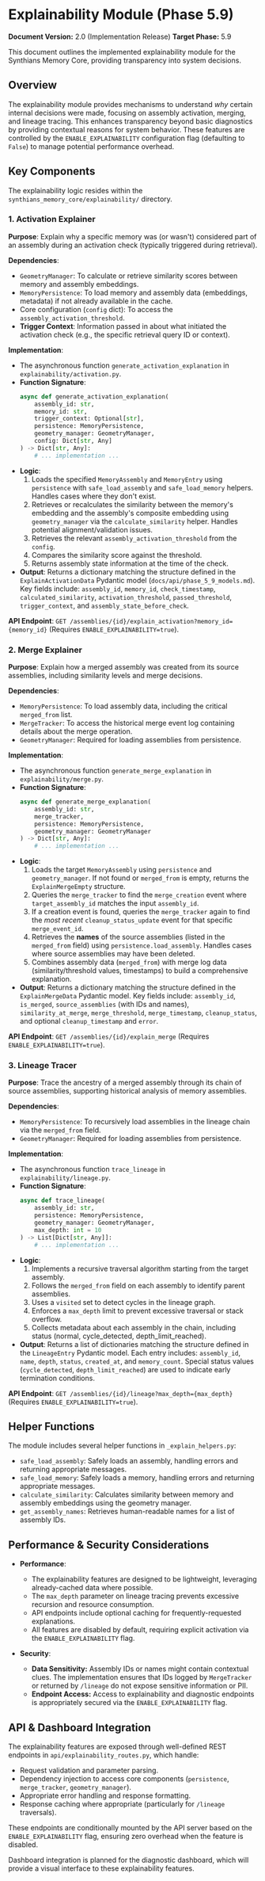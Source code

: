 # Explainability Module (Phase 5.9)

**Document Version:** 2.0 (Implementation Release)
**Target Phase:** 5.9

This document outlines the implemented explainability module for the Synthians Memory Core, providing transparency into system decisions.

## Overview

The explainability module provides mechanisms to understand *why* certain internal decisions were made, focusing on assembly activation, merging, and lineage tracing. This enhances transparency beyond basic diagnostics by providing contextual reasons for system behavior. These features are controlled by the `ENABLE_EXPLAINABILITY` configuration flag (defaulting to `False`) to manage potential performance overhead.

## Key Components

The explainability logic resides within the `synthians_memory_core/explainability/` directory.

### 1. Activation Explainer

**Purpose**: Explain why a specific memory was (or wasn't) considered part of an assembly during an activation check (typically triggered during retrieval).

**Dependencies**:
*   `GeometryManager`: To calculate or retrieve similarity scores between memory and assembly embeddings.
*   `MemoryPersistence`: To load memory and assembly data (embeddings, metadata) if not already available in the cache.
*   Core configuration (`config` dict): To access the `assembly_activation_threshold`.
*   **Trigger Context**: Information passed in about what initiated the activation check (e.g., the specific retrieval query ID or context).

**Implementation**:
*   The asynchronous function `generate_activation_explanation` in `explainability/activation.py`.
*   **Function Signature**:
    ```python
    async def generate_activation_explanation(
        assembly_id: str,
        memory_id: str,
        trigger_context: Optional[str],
        persistence: MemoryPersistence,
        geometry_manager: GeometryManager,
        config: Dict[str, Any]
    ) -> Dict[str, Any]:
        # ... implementation ...
    ```
*   **Logic**:
    1.  Loads the specified `MemoryAssembly` and `MemoryEntry` using `persistence` with `safe_load_assembly` and `safe_load_memory` helpers. Handles cases where they don't exist.
    2.  Retrieves or recalculates the similarity between the memory's embedding and the assembly's composite embedding using `geometry_manager` via the `calculate_similarity` helper. Handles potential alignment/validation issues.
    3.  Retrieves the relevant `assembly_activation_threshold` from the `config`.
    4.  Compares the similarity score against the threshold.
    5.  Returns assembly state information at the time of the check.
*   **Output**: Returns a dictionary matching the structure defined in the `ExplainActivationData` Pydantic model (`docs/api/phase_5_9_models.md`). Key fields include: `assembly_id`, `memory_id`, `check_timestamp`, `calculated_similarity`, `activation_threshold`, `passed_threshold`, `trigger_context`, and `assembly_state_before_check`.

**API Endpoint**: `GET /assemblies/{id}/explain_activation?memory_id={memory_id}` (Requires `ENABLE_EXPLAINABILITY=true`).

### 2. Merge Explainer

**Purpose**: Explain how a merged assembly was created from its source assemblies, including similarity levels and merge decisions.

**Dependencies**:
*   `MemoryPersistence`: To load assembly data, including the critical `merged_from` list.
*   `MergeTracker`: To access the historical merge event log containing details about the merge operation.
*   `GeometryManager`: Required for loading assemblies from persistence.

**Implementation**:
*   The asynchronous function `generate_merge_explanation` in `explainability/merge.py`.
*   **Function Signature**:
    ```python
    async def generate_merge_explanation(
        assembly_id: str,
        merge_tracker,
        persistence: MemoryPersistence,
        geometry_manager: GeometryManager
    ) -> Dict[str, Any]:
        # ... implementation ...
    ```
*   **Logic**:
    1.  Loads the target `MemoryAssembly` using `persistence` and `geometry_manager`. If not found or `merged_from` is empty, returns the `ExplainMergeEmpty` structure.
    2.  Queries the `merge_tracker` to find the `merge_creation` event where `target_assembly_id` matches the input `assembly_id`.
    3.  If a creation event is found, queries the `merge_tracker` again to find the *most recent* `cleanup_status_update` event for that specific `merge_event_id`.
    4.  Retrieves the **names** of the source assemblies (listed in the `merged_from` field) using `persistence.load_assembly`. Handles cases where source assemblies may have been deleted.
    5.  Combines assembly data (`merged_from`) with merge log data (similarity/threshold values, timestamps) to build a comprehensive explanation.
*   **Output**: Returns a dictionary matching the structure defined in the `ExplainMergeData` Pydantic model. Key fields include: `assembly_id`, `is_merged`, `source_assemblies` (with IDs and names), `similarity_at_merge`, `merge_threshold`, `merge_timestamp`, `cleanup_status`, and optional `cleanup_timestamp` and `error`.

**API Endpoint**: `GET /assemblies/{id}/explain_merge` (Requires `ENABLE_EXPLAINABILITY=true`).

### 3. Lineage Tracer

**Purpose**: Trace the ancestry of a merged assembly through its chain of source assemblies, supporting historical analysis of memory assemblies.

**Dependencies**:
*   `MemoryPersistence`: To recursively load assemblies in the lineage chain via the `merged_from` field.
*   `GeometryManager`: Required for loading assemblies from persistence.

**Implementation**:
*   The asynchronous function `trace_lineage` in `explainability/lineage.py`.
*   **Function Signature**:
    ```python
    async def trace_lineage(
        assembly_id: str,
        persistence: MemoryPersistence,
        geometry_manager: GeometryManager,
        max_depth: int = 10
    ) -> List[Dict[str, Any]]:
        # ... implementation ...
    ```
*   **Logic**:
    1.  Implements a recursive traversal algorithm starting from the target assembly.
    2.  Follows the `merged_from` field on each assembly to identify parent assemblies.
    3.  Uses a `visited` set to detect cycles in the lineage graph.
    4.  Enforces a `max_depth` limit to prevent excessive traversal or stack overflow.
    5.  Collects metadata about each assembly in the chain, including status (normal, cycle_detected, depth_limit_reached).
*   **Output**: Returns a list of dictionaries matching the structure defined in the `LineageEntry` Pydantic model. Each entry includes: `assembly_id`, `name`, `depth`, `status`, `created_at`, and `memory_count`. Special status values (`cycle_detected`, `depth_limit_reached`) are used to indicate early termination conditions.

**API Endpoint**: `GET /assemblies/{id}/lineage?max_depth={max_depth}` (Requires `ENABLE_EXPLAINABILITY=true`).

## Helper Functions

The module includes several helper functions in `_explain_helpers.py`:

*   `safe_load_assembly`: Safely loads an assembly, handling errors and returning appropriate messages.
*   `safe_load_memory`: Safely loads a memory, handling errors and returning appropriate messages.
*   `calculate_similarity`: Calculates similarity between memory and assembly embeddings using the geometry manager.
*   `get_assembly_names`: Retrieves human-readable names for a list of assembly IDs.

## Performance & Security Considerations

*   **Performance**:
    *   The explainability features are designed to be lightweight, leveraging already-cached data where possible.
    *   The `max_depth` parameter on lineage tracing prevents excessive recursion and resource consumption.
    *   API endpoints include optional caching for frequently-requested explanations.
    *   All features are disabled by default, requiring explicit activation via the `ENABLE_EXPLAINABILITY` flag.

*   **Security**:
    *   **Data Sensitivity:** Assembly IDs or names might contain contextual clues. The implementation ensures that IDs logged by `MergeTracker` or returned by `/lineage` do not expose sensitive information or PII.
    *   **Endpoint Access:** Access to explainability and diagnostic endpoints is appropriately secured via the `ENABLE_EXPLAINABILITY` flag.

## API & Dashboard Integration

The explainability features are exposed through well-defined REST endpoints in `api/explainability_routes.py`, which handle:

*   Request validation and parameter parsing.
*   Dependency injection to access core components (`persistence`, `merge_tracker`, `geometry_manager`).
*   Appropriate error handling and response formatting.
*   Response caching where appropriate (particularly for `/lineage` traversals).

These endpoints are conditionally mounted by the API server based on the `ENABLE_EXPLAINABILITY` flag, ensuring zero overhead when the feature is disabled.

Dashboard integration is planned for the diagnostic dashboard, which will provide a visual interface to these explainability features.